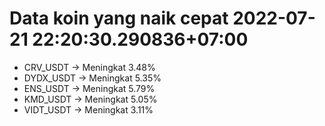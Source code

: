 # Data koin yang naik cepat 2022-07-21 22:20:30.290836+07:00

* CRV_USDT -> Meningkat 3.48%
* DYDX_USDT -> Meningkat 5.35%
* ENS_USDT -> Meningkat 5.79%
* KMD_USDT -> Meningkat 5.05%
* VIDT_USDT -> Meningkat 3.11%
